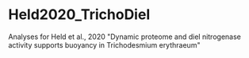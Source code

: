 # Held2020_TrichoDiel
Analyses for Held et al., 2020 "Dynamic proteome and diel nitrogenase activity supports buoyancy in Trichodesmium erythraeum"
